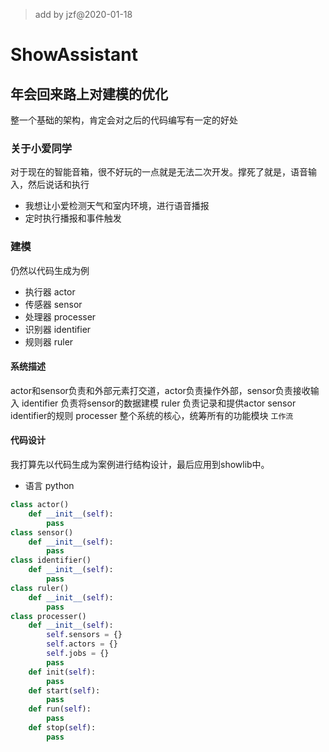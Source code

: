 >add by jzf@2020-01-18

# ShowAssistant 

## 年会回来路上对建模的优化

整一个基础的架构，肯定会对之后的代码编写有一定的好处

### 关于小爱同学

对于现在的智能音箱，很不好玩的一点就是无法二次开发。撑死了就是，语音输入，然后说话和执行

* 我想让小爱检测天气和室内环境，进行语音播报
* 定时执行播报和事件触发

### 建模

仍然以代码生成为例

* 执行器 actor
* 传感器 sensor
* 处理器 processer
* 识别器 identifier
* 规则器 ruler 

#### 系统描述

actor和sensor负责和外部元素打交道，actor负责操作外部，sensor负责接收输入
identifier 负责将sensor的数据建模
ruler 负责记录和提供actor sensor identifier的规则
processer 整个系统的核心，统筹所有的功能模块 `工作流`

#### 代码设计

我打算先以代码生成为案例进行结构设计，最后应用到showlib中。

* 语言 python
```python 
class actor()
    def __init__(self):
        pass
class sensor()
    def __init__(self):
        pass
class identifier()
    def __init__(self):
        pass
class ruler()
    def __init__(self):
        pass
class processer()
    def __init__(self):
        self.sensors = {}
        self.actors = {}
        self.jobs = {}
        pass
    def init(self):
        pass
    def start(self):
        pass
    def run(self):
        pass
    def stop(self):
        pass
    
```